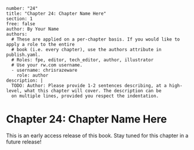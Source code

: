 ```metadata
number: "24"
title: "Chapter 24: Chapter Name Here"
section: 1
free: false
author: By Your Name
authors:
  # These are applied on a per-chapter basis. If you would like to apply a role to the entire
  # book (i.e. every chapter), use the authors attribute in publish.yaml.
  # Roles: fpe, editor, tech_editor, author, illustrator
  # Use your rw.com username.
  - username: chrisrazeware
    role: author
description: |
  TODO: Author: Please provide 1-2 sentences describing, at a high-level, what this chapter will cover. The description can be
  on multiple lines, provided you respect the indentation.
```

# Chapter 24: Chapter Name Here

This is an early access release of this book. Stay tuned for this chapter in a future release!